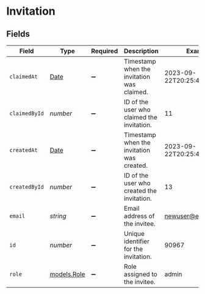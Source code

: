 # Invitation


## Fields

| Field                                                                                         | Type                                                                                          | Required                                                                                      | Description                                                                                   | Example                                                                                       |
| --------------------------------------------------------------------------------------------- | --------------------------------------------------------------------------------------------- | --------------------------------------------------------------------------------------------- | --------------------------------------------------------------------------------------------- | --------------------------------------------------------------------------------------------- |
| `claimedAt`                                                                                   | [Date](https://developer.mozilla.org/en-US/docs/Web/JavaScript/Reference/Global_Objects/Date) | :heavy_minus_sign:                                                                            | Timestamp when the invitation was claimed.                                                    | 2023-09-22T20:25:45.185Z                                                                      |
| `claimedById`                                                                                 | *number*                                                                                      | :heavy_minus_sign:                                                                            | ID of the user who claimed the invitation.                                                    | 11                                                                                            |
| `createdAt`                                                                                   | [Date](https://developer.mozilla.org/en-US/docs/Web/JavaScript/Reference/Global_Objects/Date) | :heavy_minus_sign:                                                                            | Timestamp when the invitation was created.                                                    | 2023-09-22T20:25:45.185Z                                                                      |
| `createdById`                                                                                 | *number*                                                                                      | :heavy_minus_sign:                                                                            | ID of the user who created the invitation.                                                    | 13                                                                                            |
| `email`                                                                                       | *string*                                                                                      | :heavy_minus_sign:                                                                            | Email address of the invitee.                                                                 | newuser@example.com                                                                           |
| `id`                                                                                          | *number*                                                                                      | :heavy_minus_sign:                                                                            | Unique identifier for the invitation.                                                         | 90967                                                                                         |
| `role`                                                                                        | [models.Role](../../models/shared/role.md)                                                    | :heavy_minus_sign:                                                                            | Role assigned to the invitee.                                                                 | admin                                                                                         |